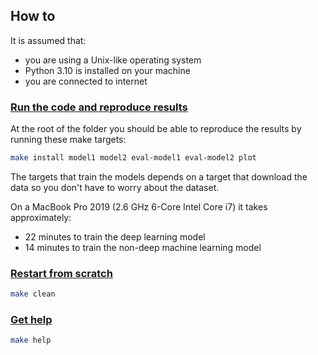 ## How to

It is assumed that:
- you are using a Unix-like operating system
- Python 3.10 is installed on your machine
- you are connected to internet

### <u>Run the code and reproduce results</u>

At the root of the folder you should be able to reproduce the results by running these make targets:

```bash
make install model1 model2 eval-model1 eval-model2 plot
```

The targets that train the models depends on a target that download the data so you don't have to worry about the dataset.

On a MacBook Pro 2019 (2.6 GHz 6-Core Intel Core i7) it takes approximately:
- 22 minutes to train the deep learning model
- 14 minutes to train the non-deep machine learning model

### <u>Restart from scratch</u>

```bash
make clean
```

### <u>Get help</u>

```bash
make help
```